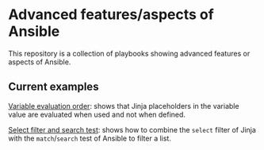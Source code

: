 # Advanced features/aspects of Ansible

This repository is a collection of playbooks showing advanced features or
aspects of Ansible.

## Current examples

[Variable evaluation order](variable-order.yaml): shows that Jinja placeholders
in the variable value are evaluated when used and not when defined.

[Select filter and search test](select-filter-and-search-test.yaml): shows how
to combine the `select` filter of Jinja with the `match`/`search` test of 
Ansible to filter a list.
